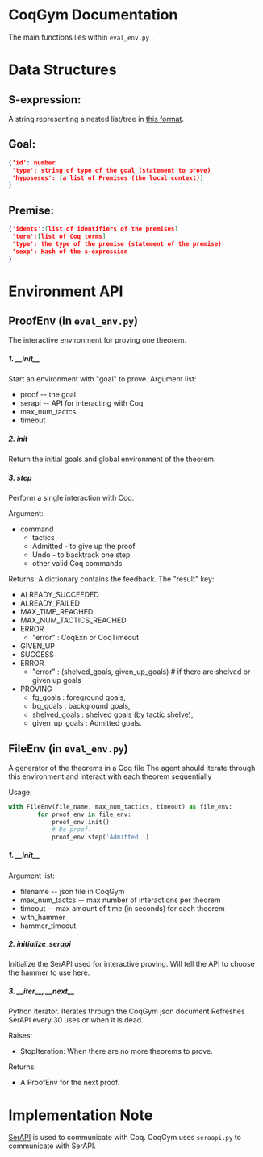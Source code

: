 # CoqGym Documentation

The main functions lies within `eval_env.py` .


Data Structures
=======

S-expression:
-------
A string representing a nested list/tree in [this format](https://en.wikipedia.org/wiki/S-expression).

Goal:
-------
```json
{'id': number
 'type': string of type of the goal (statement to prove)
 'hyposeses': [a list of Premises (the local context)]
}
```
Premise:
-------
```json
{'idents':[list of identifiers of the premises]
 'term':[list of Coq terms]
 'type': the type of the premise (statement of the premise)
 'sexp': Hash of the s-expression
}
```

Environment API
===
ProofEnv (in `eval_env.py`)
---
The interactive environment for proving one theorem.
##### 1. \_\_init__
Start an environment with "goal" to prove.
Argument list:
- proof -- the goal
- serapi -- API for interacting with Coq
- max_num_tactcs 
- timeout
##### 2. init
Return the initial goals and global environment of the theorem.
##### 3. step 
Perform a single interaction with Coq.

Argument:
- command
  * tactics
  * Admitted - to give up the proof
  * Undo - to backtrack one step
  * other valid Coq commands
  
Returns: 
A dictionary contains the feedback. The "result" key: 
  - ALREADY_SUCCEEDED
  - ALREADY_FAILED
  - MAX_TIME_REACHED
  - MAX_NUM_TACTICS_REACHED
  - ERROR
    - "error" : CoqExn or CoqTimeout
  - GIVEN_UP
  - SUCCESS
  - ERROR
    - "error" : (shelved_goals, given_up_goals) # if there are shelved or given up goals
  - PROVING 
    - fg_goals : foreground goals,
    - bg_goals : background goals,
    - shelved_goals : shelved goals (by tactic shelve),
    - given_up_goals : Admitted goals.

FileEnv (in `eval_env.py`)
---
A generator of the theorems in a Coq file
The agent should iterate through this environment and interact with each theorem sequentially

Usage:
```python
with FileEnv(file_name, max_num_tactics, timeout) as file_env:
        for proof_env in file_env:
            proof_env.init()
            # Do proof.
            proof_env.step('Admitted.')
```

##### 1. \_\_init__
Argument list:
- filename -- json file in CoqGym
- max_num_tactcs -- max number of interactions per theorem
- timeout -- max amount of time (in seconds) for each theorem 
- with_hammer
- hammer_timeout

##### 2. initialize_serapi
Initialize the SerAPI used for interactive proving.
Will tell the API to choose the hammer to use here.

##### 3. \_\_iter__, \_\_next__
Python iterator. Iterates through the CoqGym json document
Refreshes SerAPI every 30 uses or when it is dead.

Raises:
 - StopIteration: When there are no more theorems to prove.

Returns:
 - A ProofEnv for the next proof.


Implementation Note
===

[SerAPI](https://github.com/ejgallego/coq-serapi) is used to communicate with Coq. CoqGym uses `seraapi.py` to communicate with SerAPI.